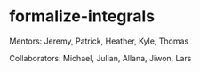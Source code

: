 # formalize-integrals

Mentors: Jeremy, Patrick, Heather, Kyle, Thomas


Collaborators: Michael, Julian, Allana, Jiwon, Lars
